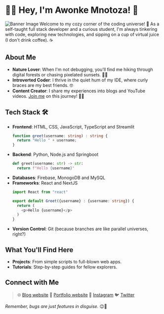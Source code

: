# 👋🏽 Hey, I'm Awonke Mnotoza! 🌱
![Banner Image](https://i.ibb.co/w4z4dQB/Linked-In-banner.png)
Welcome to my cozy corner of the coding universe! 🚀 As a self-taught full stack developer and a curious student, I'm always tinkering with code, exploring new technologies, and sipping on a cup of virtual juice (I don't drink coffee). ☕

## About Me

- **Nature Lover**: When I'm not debugging, you'll find me hiking through digital forests or chasing pixelated sunsets. 🌿🌄
- **Introverted Coder**: I thrive in the quiet hum of my IDE, where curly braces are my best friends. 🤓
- **Content Creator**: I share my experiences into blogs and YouTube videos. [Join me](https://contawo.com/) on this journey! 📝🎥

## Tech Stack 🛠️

- **Frontend**: HTML, CSS, JavaScript, TypeScript and Streamlit
  ```ts
  function greet(username: string) : string {
    return "Hello " + username;
  }
  ```
- **Backend**: Python, Node.js and Springboot
  ```py
  def greet(username: str) -> str:
    return f"Hello {username}"
  ```
- **Databases**: Firebase, MonogoDB and MySQL
- **Frameworks**: React and NextJS
  ```ts
  import React from "react"

  export default Greet({username} : {username: string}) {
    return (
      <p>Hello {username}</p>
    )
  }
  ```
- **Version Control**: Git (because branches are like parallel universes, right?)

## What You'll Find Here
- **Projects**: From simple scripts to full-blown web apps.
- **Tutorials**: Step-by-step guides for fellow explorers.

## Connect with Me
> 🌐 [Blog website](https://contawo.com/)
> 🪪 [Portfolio website]()
> 📸 [Instagram](https://www.instagram.com/contawo/)
> 🐦 [Twitter](https://twitter.com/ajmnotoza)

*Remember, bugs are just features in disguise.* 😉🐞
<!--
**contawo/contawo** is a ✨ _special_ ✨ repository because its `README.md` (this file) appears on your GitHub profile.

Here are some ideas to get you started:

- 🔭 I’m currently working on ...
- 🌱 I’m currently learning ...
- 👯 I’m looking to collaborate on ...
- 🤔 I’m looking for help with ...
- 💬 Ask me about ...
- 📫 How to reach me: ...
- 😄 Pronouns: ...
- ⚡ Fun fact: ...
-->
